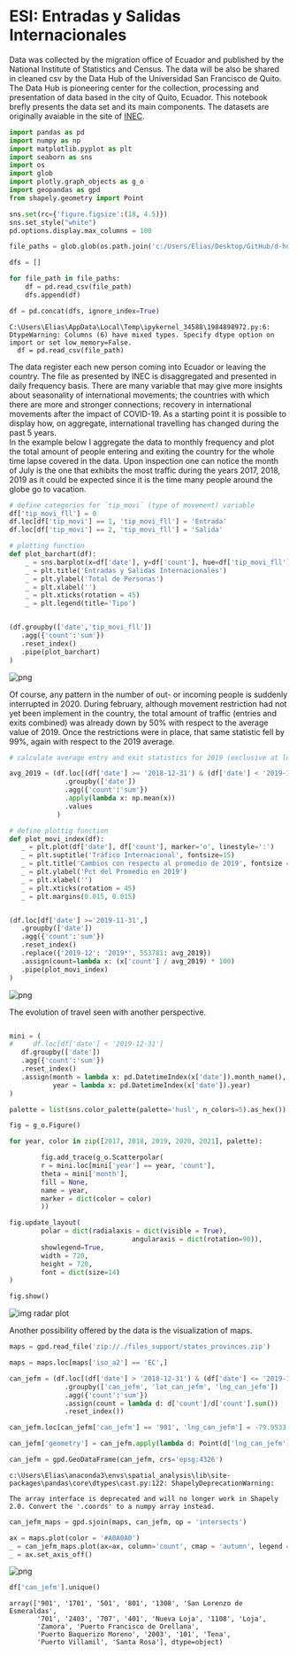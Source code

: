 # ESI: Entradas y Salidas Internacionales
Data was collected by the migration office of Ecuador and published by the National Institute of Statistics and Census. The data will be also be shared in cleaned csv by the Data Hub of the Universidad San Francisco de Quito. The Data Hub is pioneering center for the collection, processing and presentation of data based in the city of Quito, Ecuador. This notebook brefly presents the data set and its main components. The datasets are originally avaiable in the site of [INEC](https://www.ecuadorencifras.gob.ec/entradas-y-salidas-internacionales/).


```python
import pandas as pd
import numpy as np
import matplotlib.pyplot as plt
import seaborn as sns
import os 
import glob
import plotly.graph_objects as g_o
import geopandas as gpd
from shapely.geometry import Point

sns.set(rc={'figure.figsize':(18, 4.5)})
sns.set_style("white")
pd.options.display.max_columns = 100

```


```python
file_paths = glob.glob(os.path.join('c:/Users/Elias/Desktop/GitHub/d-hub/data/esi/files/', '*.csv'))

dfs = []

for file_path in file_paths:
    df = pd.read_csv(file_path)
    dfs.append(df)

df = pd.concat(dfs, ignore_index=True)
```

    C:\Users\Elias\AppData\Local\Temp\ipykernel_34588\1984898972.py:6: DtypeWarning: Columns (6) have mixed types. Specify dtype option on import or set low_memory=False.
      df = pd.read_csv(file_path)
    

The data register each new person coming into Ecuador or leaving the country. The file as presented by INEC is disaggregated and presented in daily frequency basis. There are many variable that may give more insights about seasonality of international movements; the countries with which there are more and stronger connections; recovery in international movements after the impact of COVID-19. As a starting point it is possible to display how, on aggregate, international travelling has changed during the past 5 years.\
In the example below I aggregate the data to monthly frequency and plot the total amount of people entering and exiting the country for the whole time lapse covered in the data. Upon inspection one can notice the month of July is the one that exhibits the most traffic during the years 2017, 2018, 2019 as it could be expected since it is the time many people around the globe go to vacation.


```python
# define categories for `tip_movi` (type of movement) variable
df['tip_movi_fll'] = 0
df.loc[df['tip_movi'] == 1, 'tip_movi_fll'] = 'Entrada'
df.loc[df['tip_movi'] == 2, 'tip_movi_fll'] = 'Salida'

# plotting function
def plot_barchart(df):
    _ = sns.barplot(x=df['date'], y=df['count'], hue=df['tip_movi_fll'], palette='dark')
    _ = plt.title('Entradas y Salidas Internacionales')
    _ = plt.ylabel('Total de Personas')
    _ = plt.xlabel('')
    _ = plt.xticks(rotation = 45) 
    _ = plt.legend(title='Tipo')


(df.groupby(['date','tip_movi_fll'])
   .agg({'count':'sum'})
   .reset_index()
   .pipe(plot_barchart)
)
```


    
![png](esi_analysis_files/esi_analysis_4_0.png)
    


Of course, any pattern in the number of out- or incoming people is suddenly interrupted in 2020. During february, although movement restriction had not yet been implement in the country, the total amount of traffic (entries and exits combined) was already down by 50% with respect to the average value of 2019. Once the restrictions were in place, that same statistic fell by 99%, again with respect to the 2019 average.


```python
# calculate average entry and exit statistics for 2019 (exclusive at lower tail, inclusive at upper tail)

avg_2019 = (df.loc[(df['date'] >= '2018-12-31') & (df['date'] < '2019-12-31'), ]
              .groupby(['date'])
              .agg({'count':'sum'})
              .apply(lambda x: np.mean(x))
              .values
            )

# define plottig function
def plot_movi_index(df):
   _ = plt.plot(df['date'], df['count'], marker='o', linestyle=':')
   _ = plt.suptitle('Tráfico Internacional', fontsize=15)
   _ = plt.title('Cambios con respecto al promedio de 2019', fontsize = 10)
   _ = plt.ylabel('Pct del Promedio en 2019')
   _ = plt.xlabel('')
   _ = plt.xticks(rotation = 45)
   _ = plt.margins(0.015, 0.015)


(df.loc[df['date'] >='2019-11-31',]
   .groupby(['date'])
   .agg({'count':'sum'})
   .reset_index()
   .replace({'2019-12': '2019*', 553781: avg_2019})
   .assign(count=lambda x: (x['count'] / avg_2019) * 100)
   .pipe(plot_movi_index)
)
```


    
![png](esi_analysis_files/esi_analysis_6_0.png)
    


The evolution of travel seen with another perspective.


```python

mini = (
#     df.loc[df['date'] < '2019-12-31']
   df.groupby(['date'])
   .agg({'count':'sum'})
   .reset_index()
   .assign(month = lambda x: pd.DatetimeIndex(x['date']).month_name(),
           year = lambda x: pd.DatetimeIndex(x['date']).year)
)

palette = list(sns.color_palette(palette='husl', n_colors=5).as_hex())

fig = g_o.Figure()

for year, color in zip([2017, 2018, 2019, 2020, 2021], palette):

        fig.add_trace(g_o.Scatterpolar(
        r = mini.loc[mini['year'] == year, 'count'],
        theta = mini['month'],
        fill = None,
        name = year,
        marker = dict(color = color)
        ))

fig.update_layout(
        polar = dict(radialaxis = dict(visible = True),
                               angularaxis = dict(rotation=90)),
        showlegend=True,
        width = 720,
        height = 720,
        font = dict(size=14)
)

fig.show()
```



![img radar plot](../esi/files_support/radar_plot.png)

Another possibility offered by the data is the visualization of maps.


```python
maps = gpd.read_file('zip://./files_support/states_provinces.zip')

maps = maps.loc[maps['iso_a2'] == 'EC',]
```


```python
can_jefm = (df.loc[(df['date'] > '2018-12-31') & (df['date'] <= '2019-12-31')]
              .groupby(['can_jefm', 'lat_can_jefm', 'lng_can_jefm'])
              .agg({'count':'sum'})
              .assign(count = lambda d: d['count']/d['count'].sum())
              .reset_index())

can_jefm.loc[can_jefm['can_jefm'] == '901', 'lng_can_jefm'] = -79.9533

can_jefm['geometry'] = can_jefm.apply(lambda d: Point(d['lng_can_jefm'], d['lat_can_jefm']), axis = 1)

can_jefm = gpd.GeoDataFrame(can_jefm, crs='epsg:4326')
```

    c:\Users\Elias\anaconda3\envs\spatial_analysis\lib\site-packages\pandas\core\dtypes\cast.py:122: ShapelyDeprecationWarning:
    
    The array interface is deprecated and will no longer work in Shapely 2.0. Convert the '.coords' to a numpy array instead.
    
    


```python
can_jefm_maps = gpd.sjoin(maps, can_jefm, op = 'intersects')

ax = maps.plot(color = '#A0A0A0')
_ = can_jefm_maps.plot(ax=ax, column='count', cmap = 'autumn', legend = 'True')
_ = ax.set_axis_off()
```


    
![png](esi_analysis_files/esi_analysis_13_0.png)
    



```python
df['can_jefm'].unique()
```




    array(['901', '1701', '501', '801', '1308', 'San Lorenzo de Esmeraldas',
           '701', '2403', '707', '401', 'Nueva Loja', '1108', 'Loja',
           'Zamora', 'Puerto Francisco de Orellana',
           'Puerto Baquerizo Moreno', '2003', '101', 'Tena',
           'Puerto Villamil', 'Santa Rosa'], dtype=object)




```python

```

